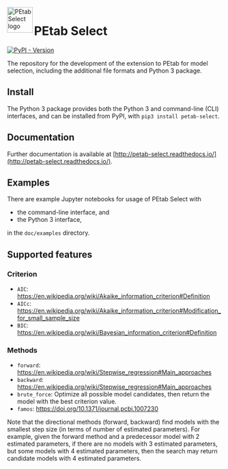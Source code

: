 <img src="https://raw.githubusercontent.com/PEtab-dev/petab_select/logo/doc/logo/logo.svg" height="60" align="left" alt="PEtab Select logo">

# PEtab Select

[![PyPI - Version](https://img.shields.io/pypi/v/petab-select)](https://pypi.org/project/petab-select/)

The repository for the development of the extension to PEtab for model
selection, including the additional file formats and Python 3 package.

## Install

The Python 3 package provides both the Python 3 and command-line (CLI)
interfaces, and can be installed from PyPI, with `pip3 install petab-select`.

## Documentation

Further documentation is available at
[http://petab-select.readthedocs.io/](http://petab-select.readthedocs.io/).

## Examples

There are example Jupyter notebooks for usage of PEtab Select with

- the command-line interface, and
- the Python 3 interface,

in the `doc/examples` directory.

## Supported features

### Criterion

- `AIC`: https://en.wikipedia.org/wiki/Akaike_information_criterion#Definition
- `AICc`: https://en.wikipedia.org/wiki/Akaike_information_criterion#Modification_for_small_sample_size
- `BIC`: https://en.wikipedia.org/wiki/Bayesian_information_criterion#Definition

### Methods

- `forward`: https://en.wikipedia.org/wiki/Stepwise_regression#Main_approaches
- `backward`: https://en.wikipedia.org/wiki/Stepwise_regression#Main_approaches
- `brute_force`: Optimize all possible model candidates, then return the model
  with the best criterion value.
- `famos`: https://doi.org/10.1371/journal.pcbi.1007230

Note that the directional methods (forward, backward) find models with the
smallest step size (in terms of number of estimated parameters). For example,
given the forward method and a predecessor model with 2 estimated parameters,
if there are no models with 3 estimated parameters, but some models with 4
estimated parameters, then the search may return candidate models with 4
estimated parameters.
